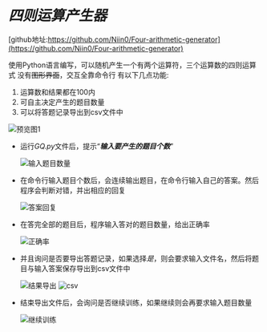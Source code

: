 # *四则运算产生器*

[github地址:https://github.com/Niin0/Four-arithmetic-generator](https://github.com/Niin0/Four-arithmetic-generator)

使用Python语言编写，可以随机产生一个有两个运算符，三个运算数的四则运算式
没有~~图形界面~~，交互全靠命令行
有以下几点功能: 
1. 运算数和结果都在100内
2. 可自主决定产生的题目数量
3. 可以将答题记录导出到csv文件中

![预览图1](https://github.com/Niin0/-/blob/master/QQ%E6%88%AA%E5%9B%BE20190408181138.png "预览图1")

- 运行*GQ.py*文件后，提示“***输入要产生的题目个数***”
  
  ![输入题目数量](https://github.com/Niin0/Four-arithmetic-generator/blob/master/QQ%E6%88%AA%E5%9B%BE20190408211121.png "题目数量")
- 在命令行输入题目个数后，会连续输出题目，在命令行输入自己的答案。然后程序会判断对错，并出相应的回复
  
  ![答案回复](https://github.com/Niin0/Four-arithmetic-generator/blob/master/QQ%E6%88%AA%E5%9B%BE20190408210350.png "答案回复")
- 在答完全部的题目后，程序输入答对的题目数量，给出正确率
  
  ![正确率](https://github.com/Niin0/Four-arithmetic-generator/blob/master/QQ%E6%88%AA%E5%9B%BE20190408210443.png "正确率")
- 并且询问是否要导出答题记录，如果选择*是*，则会要求输入文件名，然后将题目与输入答案保存导出到csv文件中
  
  ![结果导出](https://github.com/Niin0/Four-arithmetic-generator/blob/master/QQ%E6%88%AA%E5%9B%BE20190408181138%20(2).png "结果导出")
  ![csv](https://github.com/Niin0/-/blob/master/QQ%E6%88%AA%E5%9B%BE20190408181236.png "csv")
- 结束导出文件后，会询问是否继续训练，如果继续则会再要求输入题目数量
  
  ![继续训练](https://github.com/Niin0/Four-arithmetic-generator/blob/master/QQ%E6%88%AA%E5%9B%BE20190408210705.png "继续训练")
  
